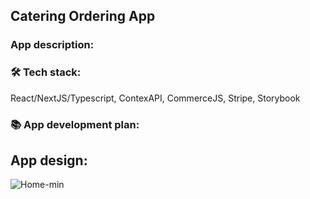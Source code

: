 ## Catering Ordering App

### App description:


### 🛠 Tech stack:
React/NextJS/Typescript, ContexAPI, CommerceJS, Stripe, Storybook


### 📚 App development plan:


## App design:
![Home-min](https://user-images.githubusercontent.com/59925795/197404840-85dd54f2-3ba5-4a3e-b5f7-9628e3753d27.jpg)
